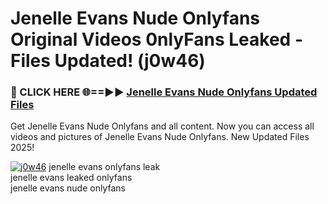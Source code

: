 # Jenelle Evans Nude Onlyfans Original Videos 0nlyFans Leaked - Files Updated! (j0w46)

<h3>🔴 CLICK HERE 🌐==►► <a href="https://tinyurl.com/3hn5wdd3" rel="nofollow">Jenelle Evans Nude Onlyfans Updated Files</a></h3>

Get Jenelle Evans Nude Onlyfans and all content. Now you can access all videos and pictures of Jenelle Evans Nude Onlyfans. New Updated Files 2025!

[![j0w46](https://i.imgur.com/4HnBqBT.gif)](https://tinyurl.com/3hn5wdd3)
jenelle evans onlyfans leak<br>
jenelle evans leaked onlyfans<br>
jenelle evans nude onlyfans